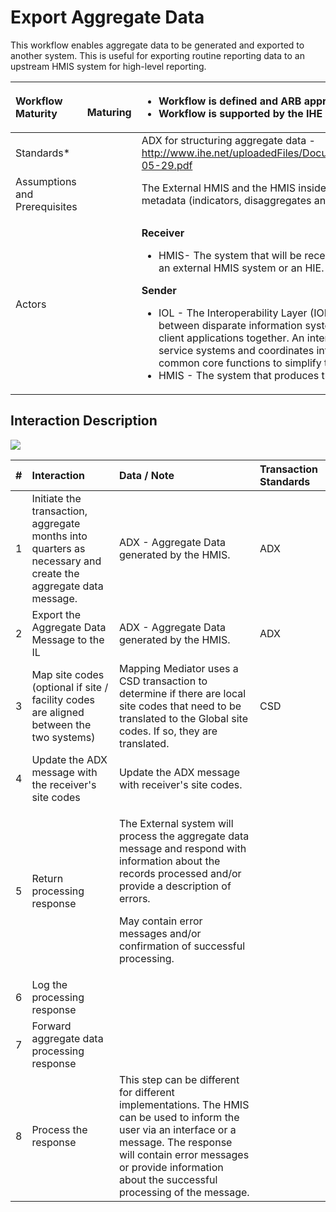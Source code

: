 # Export Aggregate Data

This workflow enables aggregate data to be generated and exported to another system. This is useful for exporting routine reporting data to an upstream HMIS system for high-level reporting.

<table>
  <thead>
    <tr>
      <th style="text-align:left"><b>Workflow Maturity</b>
      </th>
      <th style="text-align:left">
        <p>
          <img src="https://lh3.googleusercontent.com/EmXfy3cb-GlHlYFa4D8Gu0LggwvjRH5_9E93s2xHn_8me7Uh-F_9ueZtnTAL4nzP5Lqaq312bDxQD-anCV28fku333MOHZfS-MmEOw271EPVY1H-Q2JFz-LPB-bfw2FRiw"
          alt/>
        </p>
        <p> <b>Maturing</b>
        </p>
      </th>
      <th style="text-align:left">
        <ul>
          <li>Workflow is defined and ARB approved</li>
          <li>Workflow is supported by the IHE ADX profile</li>
        </ul>
      </th>
    </tr>
  </thead>
  <tbody>
    <tr>
      <td style="text-align:left">Standards*</td>
      <td style="text-align:left"></td>
      <td style="text-align:left">ADX for structuring aggregate data - <a href="http://www.ihe.net/uploadedFiles/Documents/QRPH/IHE_QRPH_Suppl_ADX_Rev1.0_PC_2015-05-29.pdf">http://www.ihe.net/uploadedFiles/Documents/QRPH/IHE_QRPH_Suppl_ADX_Rev1.0_PC_2015-05-29.pdf</a>
      </td>
    </tr>
    <tr>
      <td style="text-align:left">Assumptions and Prerequisites</td>
      <td style="text-align:left"></td>
      <td style="text-align:left">The External HMIS and the HMIS inside the OpenHIE infrastructure must
        use the same metadata (indicators, disaggregates and facilities) or there
        must be translation steps added.</td>
    </tr>
    <tr>
      <td style="text-align:left">Actors</td>
      <td style="text-align:left"></td>
      <td style="text-align:left">
        <p><b>Receiver</b>
        </p>
        <ul>
          <li>HMIS- The system that will be receiving aggregate data. Examples of this
            system could be an external HMIS system or an HIE.</li>
        </ul>
        <p><b>Sender</b>
        </p>
        <ul>
          <li>IOL - The Interoperability Layer (IOL) is the component that enables easier
            interoperability between disparate information systems by connecting the
            infrastructure services and client applications together. An interoperability
            layer receives transactions from the point of service systems and coordinates
            interaction between components of the HIE and provides common core functions
            to simplify the interoperability between systems.</li>
          <li>HMIS - The system that produces the aggregate data to be exported.</li>
        </ul>
      </td>
    </tr>
  </tbody>
</table>

## Interaction Description

![](https://lh6.googleusercontent.com/7fYXfy0Bto7jB5CzWZblmaa68M2fF8sQnYLvtNF5aZkgHDCUsZ0F9OWQKOAhf-8Jvsra2CzG2ZEvJ4MjZK_cnIclU-MfHfw1Qurs1VohPzZGse7BXG_FnUCDhwm1U7AcAg)

<table>
  <thead>
    <tr>
      <th style="text-align:left">#</th>
      <th style="text-align:left"><b>Interaction</b>
      </th>
      <th style="text-align:left"><b>Data / Note</b>
      </th>
      <th style="text-align:left"><b>Transaction Standards</b>
      </th>
    </tr>
  </thead>
  <tbody>
    <tr>
      <td style="text-align:left">1</td>
      <td style="text-align:left">Initiate the transaction, aggregate months into quarters as necessary
        and create the aggregate data message.</td>
      <td style="text-align:left">ADX - Aggregate Data generated by the HMIS.</td>
      <td style="text-align:left">ADX</td>
    </tr>
    <tr>
      <td style="text-align:left">2</td>
      <td style="text-align:left">Export the Aggregate Data Message to the IL</td>
      <td style="text-align:left">ADX - Aggregate Data generated by the HMIS.</td>
      <td style="text-align:left">ADX</td>
    </tr>
    <tr>
      <td style="text-align:left">3</td>
      <td style="text-align:left">Map site codes (optional if site / facility codes are aligned between
        the two systems)</td>
      <td style="text-align:left">Mapping Mediator uses a CSD transaction to determine if there are local
        site codes that need to be translated to the Global site codes. If so,
        they are translated.</td>
      <td style="text-align:left">CSD</td>
    </tr>
    <tr>
      <td style="text-align:left">4</td>
      <td style="text-align:left">Update the ADX message with the receiver&apos;s site codes</td>
      <td style="text-align:left">Update the ADX message with receiver&apos;s site codes.</td>
      <td style="text-align:left"></td>
    </tr>
    <tr>
      <td style="text-align:left">5</td>
      <td style="text-align:left">Return processing response</td>
      <td style="text-align:left">
        <p>The External system will process the aggregate data message and respond
          with information about the records processed and/or provide a description
          of errors.</p>
        <p>May contain error messages and/or confirmation of successful processing.</p>
      </td>
      <td style="text-align:left"></td>
    </tr>
    <tr>
      <td style="text-align:left">6</td>
      <td style="text-align:left">Log the processing response</td>
      <td style="text-align:left"></td>
      <td style="text-align:left"></td>
    </tr>
    <tr>
      <td style="text-align:left">7</td>
      <td style="text-align:left">Forward aggregate data processing response</td>
      <td style="text-align:left"></td>
      <td style="text-align:left"></td>
    </tr>
    <tr>
      <td style="text-align:left">8</td>
      <td style="text-align:left">Process the response</td>
      <td style="text-align:left">This step can be different for different implementations. The HMIS can
        be used to inform the user via an interface or a message. The response
        will contain error messages or provide information about the successful
        processing of the message.</td>
      <td style="text-align:left"></td>
    </tr>
  </tbody>
</table>


